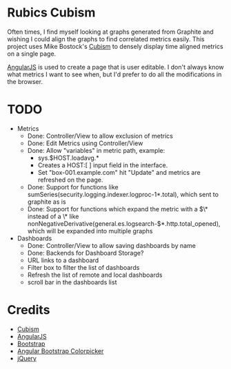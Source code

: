 # Rubics Cubism #

Often times, I find myself looking at graphs generated from Graphite and
wishing I could align the graphs to find correlated metrics easily.  This
project uses Mike Bostock's [Cubism](https://square.github.io/cubism/) to
densely display time aligned metrics on a single page.

[AngularJS](http://angularjs.org) is used to create a page that is user
editable.  I don't always know what metrics I want to see when, but I'd prefer
to do all the modifications in the browser.

# TODO #

* Metrics
  * Done: Controller/View to allow exclusion of metrics
  * Done: Edit Metrics using Controller/View
  * Done: Allow "variables" in metric path, example:
    * sys.$HOST.loadavg.\*
    * Creates a HOST:[     ] input field in the interface.
    * Set "box-001.example.com" hit "Update" and metrics
      are refreshed on the page.
  * Done: Support for functions like sumSeries(security.logging.indexer.logproc-1\*.total), which sent to graphite as is
  * Done: Support for functions which expand the metric with a $\* instead of a \* like nonNegativeDerivative(general.es.logsearch-$\*.http.total_opened), which will be expanded into multiple graphs
* Dashboards
  * Done: Controller/View to allow saving dashboards by name
  * Done: Backends for Dashboard Storage?
  * URL links to a dashboard
  * Filter box to filter the list of dashboards
  * Refresh the list of remote and local dashboards
  * scroll bar in the dashboards list

# Credits #
 * [Cubism](https://square.github.io/cubism/)
 * [AngularJS](http://angularjs.org)
 * [Bootstrap](http://getbootstrap.com)
 * [Angular Bootstrap Colorpicker](https://github.com/buberdds/angular-bootstrap-colorpicker)
 * [jQuery](http://jquery.org)

